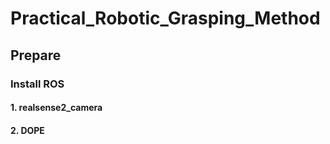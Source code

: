 # Practical_Robotic_Grasping_Method
## Prepare
### Install ROS
#### 1. realsense2_camera
#### 2. DOPE
